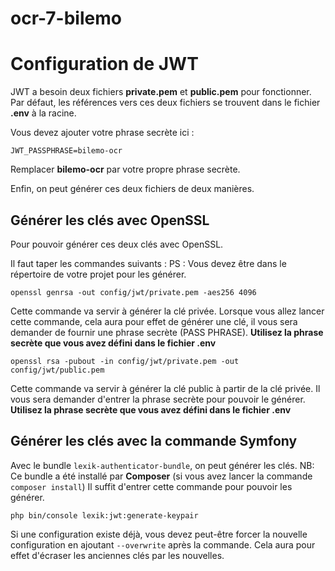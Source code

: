 # ocr-7-bilemo

# Configuration de JWT

JWT a besoin deux fichiers **private.pem** et **public.pem** pour fonctionner.
Par défaut, les références vers ces deux fichiers se trouvent dans le fichier **.env** à la racine.

Vous devez ajouter votre phrase secrète ici :

 
    JWT_PASSPHRASE=bilemo-ocr
 Remplacer **bilemo-ocr** par votre propre phrase secrète.
 
 Enfin, on peut générer ces deux fichiers de deux manières.

## Générer les clés avec OpenSSL

Pour pouvoir générer ces deux clés avec OpenSSL.

Il faut taper les commandes suivants :
PS : Vous devez être dans le répertoire de votre projet pour les générer.

    openssl genrsa -out config/jwt/private.pem -aes256 4096
   Cette commande va servir à générer la clé privée. Lorsque vous allez lancer cette commande, cela aura pour effet de générer une clé, il vous sera demander de fournir une phrase secrète (PASS PHRASE).
   **Utilisez la phrase secrète que vous avez défini dans le fichier .env** 
   

    openssl rsa -pubout -in config/jwt/private.pem -out config/jwt/public.pem
Cette commande va servir à générer la clé public à partir de la clé privée. Il vous sera demander d'entrer la phrase secrète pour pouvoir le générer.   **Utilisez la phrase secrète que vous avez défini dans le fichier .env** 
   



## Générer les clés avec la commande Symfony

Avec le bundle `lexik-authenticator-bundle`, on peut générer les clés.
NB: Ce bundle a été installé par **Composer** (si vous avez lancer la commande `composer install`)
Il suffit d'entrer cette commande pour pouvoir les générer.

    php bin/console lexik:jwt:generate-keypair
 Si une configuration existe déjà, vous devez peut-être forcer la nouvelle configuration en ajoutant `--overwrite` après la commande. Cela aura pour effet d'écraser les anciennes clés par les nouvelles.

 

